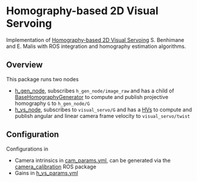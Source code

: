 # Homography-based 2D Visual Servoing
Implementation of [Homography-based 2D Visual Servoing](https://ieeexplore.ieee.org/document/1642061) S. Benhimane and E. Malis with ROS integration and homography estimation algorithms.

## Overview
This package runs two nodes

  - [h_gen_node](scripts/h_gen_node.py), subscribes `h_gen_node/image_raw` and has a child of [BaseHomographyGenerator](homography_generators/base_homography_generator.py) to compute and publish projective homography `G` to `h_gen_node/G`
  - [h_vs_node](src/h_vs_node.cpp), subscribes to `visual_servo/G` and has a [HVs](include/h_vs/h_vs.hpp) to compute and publish angular and linear camera frame velocity to `visual_servo/twist`

## Configuration
Configurations in

  - Camera intrinsics in [cam_params.yml](config/cam_params.yml), can be generated via the [camera_calibration](http://wiki.ros.org/camera_calibration) ROS package
  - Gains in [h_vs_params.yml](config/h_vs_params.yml)
